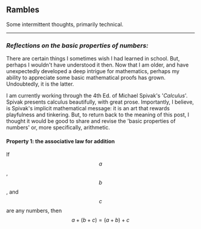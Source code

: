 ## **Rambles**
Some intermittent thoughts, primarily technical.

---

### *Reflections on the basic properties of numbers:*
There are certain things I sometimes wish I had learned in school. But, perhaps I wouldn't have understood it then. Now that I am older, and have unexpectedly developed a deep intrigue for mathematics, perhaps my ability to appreciate some basic mathematical proofs has grown. Undoubtedly, it is the latter.

I am currently working through the 4th Ed. of Michael Spivak's '*Calculus*'. Spivak presents calculus beautifully, with great prose. Importantly, I believe, is Spivak's implicit mathematical message: it is an art that rewards playfulness and tinkering. But, to return back to the meaning of this post, I thought it would be good to share and revise the 'basic properties of numbers' or, more specifically, arithmetic.

#### Property 1: the associative law for addition
If $$a$$, $$b$$, and $$c$$ are any numbers, then
$$a + (b+c) = (a+b) + c$$